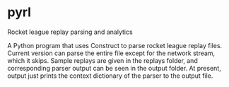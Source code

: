 # pyrl
Rocket league replay parsing and analytics

A Python program that uses Construct to parse rocket league replay files. Current version can parse the entire file except for the network stream, which it skips. Sample replays are given in the replays folder, and corresponding parser output can be seen in the output folder. At present, output just prints the context dictionary of the parser to the output file. 
